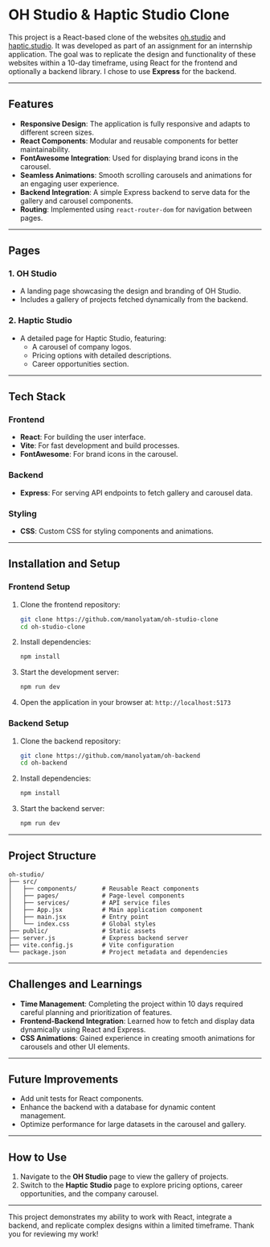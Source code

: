 # OH Studio & Haptic Studio Clone

This project is a React-based clone of the websites [oh.studio](https://oh.studio) and [haptic.studio](https://haptic.studio). It was developed as part of an assignment for an internship application. The goal was to replicate the design and functionality of these websites within a 10-day timeframe, using React for the frontend and optionally a backend library. I chose to use **Express** for the backend.

---

## Features

- **Responsive Design**: The application is fully responsive and adapts to different screen sizes.
- **React Components**: Modular and reusable components for better maintainability.
- **FontAwesome Integration**: Used for displaying brand icons in the carousel.
- **Seamless Animations**: Smooth scrolling carousels and animations for an engaging user experience.
- **Backend Integration**: A simple Express backend to serve data for the gallery and carousel components.
- **Routing**: Implemented using `react-router-dom` for navigation between pages.

---

## Pages

### 1. **OH Studio**
- A landing page showcasing the design and branding of OH Studio.
- Includes a gallery of projects fetched dynamically from the backend.

### 2. **Haptic Studio**
- A detailed page for Haptic Studio, featuring:
  - A carousel of company logos.
  - Pricing options with detailed descriptions.
  - Career opportunities section.

---

## Tech Stack

### Frontend
- **React**: For building the user interface.
- **Vite**: For fast development and build processes.
- **FontAwesome**: For brand icons in the carousel.

### Backend
- **Express**: For serving API endpoints to fetch gallery and carousel data.

### Styling
- **CSS**: Custom CSS for styling components and animations.

---

## Installation and Setup

### Frontend Setup

1. Clone the frontend repository:
   ```bash
   git clone https://github.com/manolyatam/oh-studio-clone
   cd oh-studio-clone
   ```
2. Install dependencies:
   ```bash
   npm install
   ```
3. Start the development server:
   ```bash
   npm run dev
   ```
4. Open the application in your browser at:
   ```http://localhost:5173```

### Backend Setup

1. Clone the backend repository:
   ```bash
   git clone https://github.com/manolyatam/oh-backend
   cd oh-backend
   ```
2. Install dependencies:
   ```bash
   npm install
   ```
3. Start the backend server:
   ```bash
   npm run dev
   ```

---

## Project Structure

```
oh-studio/
├── src/
│   ├── components/       # Reusable React components
│   ├── pages/            # Page-level components
│   ├── services/         # API service files
│   ├── App.jsx           # Main application component
│   ├── main.jsx          # Entry point
│   └── index.css         # Global styles
├── public/               # Static assets
├── server.js             # Express backend server
├── vite.config.js        # Vite configuration
└── package.json          # Project metadata and dependencies
```

---

## Challenges and Learnings

- **Time Management**: Completing the project within 10 days required careful planning and prioritization of features.
- **Frontend-Backend Integration**: Learned how to fetch and display data dynamically using React and Express.
- **CSS Animations**: Gained experience in creating smooth animations for carousels and other UI elements.

---

## Future Improvements

- Add unit tests for React components.
- Enhance the backend with a database for dynamic content management.
- Optimize performance for large datasets in the carousel and gallery.

---

## How to Use

1. Navigate to the **OH Studio** page to view the gallery of projects.
2. Switch to the **Haptic Studio** page to explore pricing options, career opportunities, and the company carousel.

---

This project demonstrates my ability to work with React, integrate a backend, and replicate complex designs within a limited timeframe. Thank you for reviewing my work!